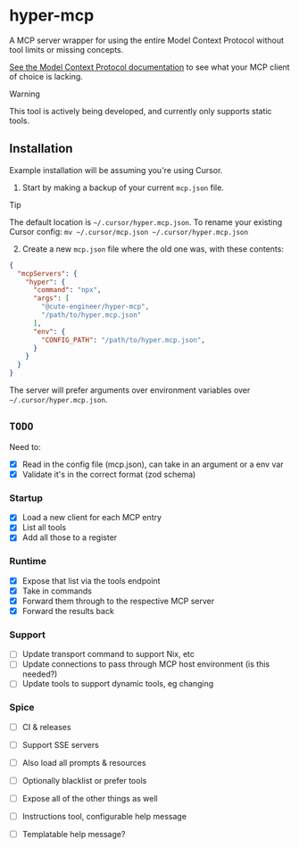 # hyper-mcp

A MCP server wrapper for using the entire Model Context Protocol without tool
limits or missing concepts.

[See the Model Context Protocol documentation](https://modelcontextprotocol.io/clients) to see what your MCP client of choice is lacking.

> [!WARNING]
> This tool is actively being developed, and currently only supports static tools.

## Installation

Example installation will be assuming you're using Cursor.

1. Start by making a backup of your current `mcp.json` file.
> [!TIP]
> The default location is `~/.cursor/hyper.mcp.json`.
> To rename your existing Cursor config:
> `mv ~/.cursor/mcp.json ~/.cursor/hyper.mcp.json`

2. Create a new `mcp.json` file where the old one was, with these contents:
```json
{
  "mcpServers": {
    "hyper": {
      "command": "npx",
      "args": [
        "@cute-engineer/hyper-mcp",
        "/path/to/hyper.mcp.json"
      ],
      "env": {
        "CONFIG_PATH": "/path/to/hyper.mcp.json",
      }
    }
  }
}
```

The server will prefer arguments over environment variables over
`~/.cursor/hyper.mcp.json`.

## `TODO`

Need to:
- [x] Read in the config file (mcp.json), can take in an argument or a env var
- [x] Validate it's in the correct format (zod schema)

### Startup
- [x] Load a new client for each MCP entry
- [x] List all tools
- [x] Add all those to a register

### Runtime
- [x] Expose that list via the tools endpoint
- [x] Take in commands
- [x] Forward them through to the respective MCP server
- [x] Forward the results back

### Support
- [ ] Update transport command to support Nix, etc
- [ ] Update connections to pass through MCP host environment (is this needed?) 
- [ ] Update tools to support dynamic tools, eg changing

### Spice
- [ ] CI & releases
- [ ] Support SSE servers
- [ ] Also load all prompts & resources
- [ ] Optionally blacklist or prefer tools
- [ ] Expose all of the other things as well
- [ ] Instructions tool, configurable help message
- [ ] Templatable help message?


